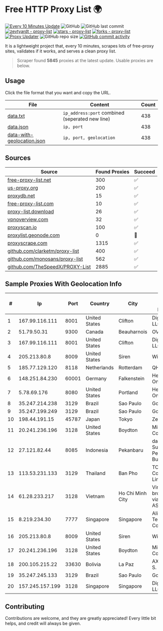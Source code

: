 
# Free HTTP Proxy List 🌍

[![Every 10 Minutes Update](https://github.com/mertguvencli/http-proxy-list/actions/workflows/main.yml/badge.svg?branch=main)](https://github.com/mertguvencli/http-proxy-list/actions/workflows/main.yml)
![GitHub](https://img.shields.io/github/license/mertguvencli/http-proxy-list)
![GitHub last commit](https://img.shields.io/github/last-commit/mertguvencli/http-proxy-list)
[![zevtyardt - proxy-list](https://img.shields.io/static/v1?label=zevtyardt&message=proxy-list&color=blue&logo=github)](https://github.com/zevtyardt/proxy-list "Go to GitHub repo")
[![stars - proxy-list](https://img.shields.io/github/stars/zevtyardt/proxy-list?style=social)](https://github.com/zevtyardt/proxy-list)
[![forks - proxy-list](https://img.shields.io/github/forks/zevtyardt/proxy-list?style=social)](https://github.com/zevtyardt/proxy-list)
[![Proxy Updater](https://github.com/zevtyardt/proxy-list/workflows/Proxy%20Updater/badge.svg)](https://github.com/zevtyardt/proxy-list/actions?query=workflow:"Proxy+Updater")
![GitHub repo size](https://img.shields.io/github/repo-size/zevtyardt/proxy-list)
[![GitHub commit activity](https://img.shields.io/github/commit-activity/m/zevtyardt/proxy-list?logo=commits)](https://github.com/zevtyardt/proxy-list/commits/main)

It is a lightweight project that, every 10 minutes, scrapes lots of free-proxy sites, validates if it works, and serves a clean proxy list.

> Scraper found **5845** proxies at the latest update. Usable proxies are below.

## Usage

Click the file format that you want and copy the URL.

|File|Content|Count|
|----|-------|-----|
|[data.txt](https://raw.githubusercontent.com/mertguvencli/http-proxy-list/main/proxy-list/data.txt)|`ip_address:port` combined (seperated new line)|438|
|[data.json](https://raw.githubusercontent.com/mertguvencli/http-proxy-list/main/proxy-list/data.json)|`ip, port`|438|
|[data-with-geolocation.json](https://raw.githubusercontent.com/mertguvencli/http-proxy-list/main/proxy-list/data-with-geolocation.json)|`ip, port, geolocation`|438|

## Sources

|Source|Found Proxies|Succeed|
|------|-------------|-------|
|[free-proxy-list.net](https://free-proxy-list.net)|300|✅|
|[us-proxy.org](https://www.us-proxy.org)|200|✅|
|[proxydb.net](http://proxydb.net)|15|✅|
|[free-proxy-list.com](https://free-proxy-list.com/?page=&port=&type%5B%5D=http&type%5B%5D=https&up_time=0&search=Search)|10|✅|
|[proxy-list.download](https://www.proxy-list.download/HTTP)|26|✅|
|[vpnoverview.com](https://vpnoverview.com/privacy/anonymous-browsing/free-proxy-servers)|32|✅|
|[proxyscan.io](https://www.proxyscan.io)|100|✅|
|[proxylist.geonode.com](https://proxylist.geonode.com/api/proxy-list?limit=300&page=1&sort_by=lastChecked&sort_type=desc&protocols=http,https)|0|🚫|
|[proxyscrape.com](https://api.proxyscrape.com/v2/?request=displayproxies&protocol=http&timeout=10000&country=all&ssl=all&anonymity=all)|1315|✅|
|[github.com/clarketm/proxy-list](https://raw.githubusercontent.com/clarketm/proxy-list/master/proxy-list-raw.txt)|400|✅|
|[github.com/monosans/proxy-list](https://raw.githubusercontent.com/monosans/proxy-list/main/proxies/http.txt)|562|✅|
|[github.com/TheSpeedX/PROXY-List](https://raw.githubusercontent.com/TheSpeedX/PROXY-List/master/http.txt)|2885|✅|


## Sample Proxies With Geolocation Info

|#|Ip|Port|Country|City|Internet Service Provider|
|-|--|----|-------|----|-------------------------|
|1|167.99.116.111|8001|United States|Clifton|DigitalOcean, LLC|
|2|51.79.50.31|9300|Canada|Beauharnois|OVH SAS|
|3|167.99.116.111|8001|United States|Clifton|DigitalOcean, LLC|
|4|205.213.80.8|8009|United States|Siren|WiscNet|
|5|185.77.129.120|8118|Netherlands|Rotterdam|QHoster Ltd.|
|6|148.251.84.230|60001|Germany|Falkenstein|Hetzner Online GmbH|
|7|5.78.69.176|8080|United States|Portland|Hetzner Online GmbH|
|8|35.247.214.238|3129|Brazil|Sao Paulo|Google LLC|
|9|35.247.199.249|3129|Brazil|Sao Paulo|Google LLC|
|10|198.44.191.15|45787|Japan|Tokyo|Zenlayer Inc|
|11|20.241.236.196|3128|United States|Boydton|Microsoft Corporation|
|12|27.121.82.44|8085|Indonesia|Pekanbaru|dashnet - PT Sumidhaz Permata Bunda|
|13|113.53.231.133|3129|Thailand|Ban Pho|TOT Public Company Limited|
|14|61.28.233.217|3128|Vietnam|Ho Chi Minh City|Vinadata broadcast via vinagame AS Number|
|15|8.219.234.30|7777|Singapore|Singapore|Alibaba (US) Technology Co., Ltd.|
|16|205.213.80.8|8009|United States|Siren|WiscNet|
|17|20.241.236.196|3128|United States|Boydton|Microsoft Corporation|
|18|200.105.215.22|33630|Bolivia|La Paz|AXS Bolivia S. A.|
|19|35.247.245.133|3129|Brazil|Sao Paulo|Google LLC|
|20|157.245.157.199|3128|Singapore|Singapore|DigitalOcean, LLC|



## Contributing

Contributions are welcome, and they are greatly appreciated! Every
little bit helps, and credit will always be given.

